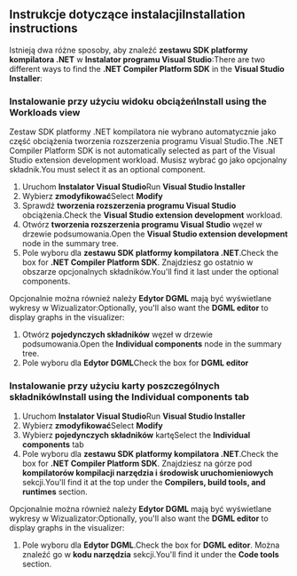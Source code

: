 ## <a name="installation-instructions"></a><span data-ttu-id="e0378-101">Instrukcje dotyczące instalacji</span><span class="sxs-lookup"><span data-stu-id="e0378-101">Installation instructions</span></span> 

<span data-ttu-id="e0378-102">Istnieją dwa różne sposoby, aby znaleźć **zestawu SDK platformy kompilatora .NET** w **Instalator programu Visual Studio**:</span><span class="sxs-lookup"><span data-stu-id="e0378-102">There are two different ways to find the **.NET Compiler Platform SDK** in the **Visual Studio Installer**:</span></span>

### <a name="install-using-the-workloads-view"></a><span data-ttu-id="e0378-103">Instalowanie przy użyciu widoku obciążeń</span><span class="sxs-lookup"><span data-stu-id="e0378-103">Install using the Workloads view</span></span>

<span data-ttu-id="e0378-104">Zestaw SDK platformy .NET kompilatora nie wybrano automatycznie jako część obciążenia tworzenia rozszerzenia programu Visual Studio.</span><span class="sxs-lookup"><span data-stu-id="e0378-104">The .NET Compiler Platform SDK is not automatically selected as part of the Visual Studio extension development workload.</span></span> <span data-ttu-id="e0378-105">Musisz wybrać go jako opcjonalny składnik.</span><span class="sxs-lookup"><span data-stu-id="e0378-105">You must select it as an optional component.</span></span>

1. <span data-ttu-id="e0378-106">Uruchom **Instalator Visual Studio**</span><span class="sxs-lookup"><span data-stu-id="e0378-106">Run **Visual Studio Installer**</span></span> 
1. <span data-ttu-id="e0378-107">Wybierz **zmodyfikować**</span><span class="sxs-lookup"><span data-stu-id="e0378-107">Select **Modify**</span></span> 
1. <span data-ttu-id="e0378-108">Sprawdź **tworzenia rozszerzenia programu Visual Studio** obciążenia.</span><span class="sxs-lookup"><span data-stu-id="e0378-108">Check the **Visual Studio extension development** workload.</span></span>
1. <span data-ttu-id="e0378-109">Otwórz **tworzenia rozszerzenia programu Visual Studio** węzeł w drzewie podsumowania.</span><span class="sxs-lookup"><span data-stu-id="e0378-109">Open the **Visual Studio extension development** node in the summary tree.</span></span>
1. <span data-ttu-id="e0378-110">Pole wyboru dla **zestawu SDK platformy kompilatora .NET**.</span><span class="sxs-lookup"><span data-stu-id="e0378-110">Check the box for **.NET Compiler Platform SDK**.</span></span> <span data-ttu-id="e0378-111">Znajdziesz go ostatnio w obszarze opcjonalnych składników.</span><span class="sxs-lookup"><span data-stu-id="e0378-111">You'll find it last under the optional components.</span></span>

<span data-ttu-id="e0378-112">Opcjonalnie można również należy **Edytor DGML** mają być wyświetlane wykresy w Wizualizator:</span><span class="sxs-lookup"><span data-stu-id="e0378-112">Optionally, you'll also want the **DGML editor** to display graphs in the visualizer:</span></span>

1. <span data-ttu-id="e0378-113">Otwórz **pojedynczych składników** węzeł w drzewie podsumowania.</span><span class="sxs-lookup"><span data-stu-id="e0378-113">Open the **Individual components** node in the summary tree.</span></span>
1. <span data-ttu-id="e0378-114">Pole wyboru dla **Edytor DGML**</span><span class="sxs-lookup"><span data-stu-id="e0378-114">Check the box for **DGML editor**</span></span>

### <a name="install-using-the-individual-components-tab"></a><span data-ttu-id="e0378-115">Instalowanie przy użyciu karty poszczególnych składników</span><span class="sxs-lookup"><span data-stu-id="e0378-115">Install using the Individual components tab</span></span>

1. <span data-ttu-id="e0378-116">Uruchom **Instalator Visual Studio**</span><span class="sxs-lookup"><span data-stu-id="e0378-116">Run **Visual Studio Installer**</span></span> 
1. <span data-ttu-id="e0378-117">Wybierz **zmodyfikować**</span><span class="sxs-lookup"><span data-stu-id="e0378-117">Select **Modify**</span></span> 
1. <span data-ttu-id="e0378-118">Wybierz **pojedynczych składników** kartę</span><span class="sxs-lookup"><span data-stu-id="e0378-118">Select the **Individual components** tab</span></span> 
1. <span data-ttu-id="e0378-119">Pole wyboru dla **zestawu SDK platformy kompilatora .NET**.</span><span class="sxs-lookup"><span data-stu-id="e0378-119">Check the box for **.NET Compiler Platform SDK**.</span></span> <span data-ttu-id="e0378-120">Znajdziesz na górze pod **kompilatorów kompilacji narzędzia i środowisk uruchomieniowych** sekcji.</span><span class="sxs-lookup"><span data-stu-id="e0378-120">You'll find it at the top under the **Compilers, build tools, and runtimes** section.</span></span>

<span data-ttu-id="e0378-121">Opcjonalnie można również należy **Edytor DGML** mają być wyświetlane wykresy w Wizualizator:</span><span class="sxs-lookup"><span data-stu-id="e0378-121">Optionally, you'll also want the **DGML editor** to display graphs in the visualizer:</span></span>

1. <span data-ttu-id="e0378-122">Pole wyboru dla **Edytor DGML**.</span><span class="sxs-lookup"><span data-stu-id="e0378-122">Check the box for **DGML editor**.</span></span> <span data-ttu-id="e0378-123">Można znaleźć go w **kodu narzędzia** sekcji.</span><span class="sxs-lookup"><span data-stu-id="e0378-123">You'll find it under the **Code tools** section.</span></span>
